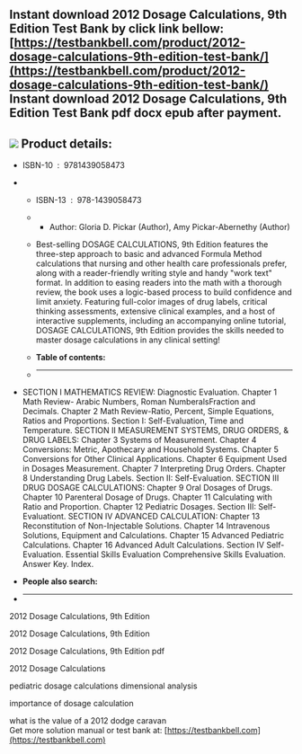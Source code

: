 Instant download **2012 Dosage Calculations, 9th Edition Test Bank** by click link bellow:  
[https://testbankbell.com/product/2012-dosage-calculations-9th-edition-test-bank/](https://testbankbell.com/product/2012-dosage-calculations-9th-edition-test-bank/)  
**Instant download 2012 Dosage Calculations, 9th Edition Test Bank pdf docx epub after payment.**
-------------------------------------------------------------------------------------------------


![](https://testbankbell.com/wp-content/uploads/2023/05/Pickar-9th-Dosage-Calculations-1439058474-391x500-1.jpg)
**Product details:**
--------------------


* ISBN-10 ‏ : ‎ 9781439058473
* * ISBN-13 ‏ : ‎ 978-1439058473
  * * Author: Gloria D. Pickar (Author), Amy Pickar-Abernethy (Author)
   
  * Best-selling DOSAGE CALCULATIONS, 9th Edition features the three-step approach to basic and advanced Formula Method calculations that nursing and other health care professionals prefer, along with a reader-friendly writing style and handy "work text" format. In addition to easing readers into the math with a thorough review, the book uses a logic-based process to build confidence and limit anxiety. Featuring full-color images of drug labels, critical thinking assessments, extensive clinical examples, and a host of interactive supplements, including an accompanying online tutorial, DOSAGE CALCULATIONS, 9th Edition provides the skills needed to master dosage calculations in any clinical setting!
  * **Table of contents:**
  * ----------------------
 
* SECTION I MATHEMATICS REVIEW: Diagnostic Evaluation. Chapter 1 Math Review- Arabic Numbers, Roman NumberalsFraction and Decimals. Chapter 2 Math Review-Ratio, Percent, Simple Equations, Ratios and Proportions. Section I: Self-Evaluation, Time and Temperature. SECTION II MEASUREMENT SYSTEMS, DRUG ORDERS, & DRUG LABELS: Chapter 3 Systems of Measurement. Chapter 4 Conversions: Metric, Apothecary and Household Systems. Chapter 5 Conversions for Other Clinical Applications. Chapter 6 Equipment Used in Dosages Measurement. Chapter 7 Interpreting Drug Orders. Chapter 8 Understanding Drug Labels. Section II: Self-Evaluation. SECTION III DRUG DOSAGE CALCULATIONS: Chapter 9 Oral Dosages of Drugs. Chapter 10 Parenteral Dosage of Drugs. Chapter 11 Calculating with Ratio and Proportion. Chapter 12 Pediatric Dosages. Section III: Self-Evaluationt. SECTION IV ADVANCED CALCULATION: Chapter 13 Reconstitution of Non-Injectable Solutions. Chapter 14 Intravenous Solutions, Equipment and Calculations. Chapter 15 Advanced Pediatric Calculations. Chapter 16 Advanced Adult Calculations. Section IV Self-Evaluation. Essential Skills Evaluation Comprehensive Skills Evaluation. Answer Key. Index.
* **People also search:**
* -----------------------

2012 Dosage Calculations, 9th Edition

2012 Dosage Calculations, 9th Edition

2012 Dosage Calculations, 9th Edition pdf

2012 Dosage Calculations

pediatric dosage calculations dimensional analysis

importance of dosage calculation

what is the value of a 2012 dodge caravan  
 Get more solution manual or test bank at: [https://testbankbell.com](https://testbankbell.com)
